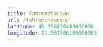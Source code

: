 ```yaml
---
title: Fahrenzhausen
url: /fahrenzhausen/
latitude: 48.350420400000004
longitude: 11.561586100000001
---
```


